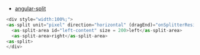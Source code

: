 * [angular-split](https://bertrandg.github.io/angular-split/#/)

```ts
<div style="width:100%;">
<as-split unit="pixel" direction="horizontal" (dragEnd)="onSplitterResize('pixel', $event)">
  <as-split-area id="left-content" size = 200>left</as-split-area>
  <as-split-area>right</as-split-area>
<as-split>
</div>
```
